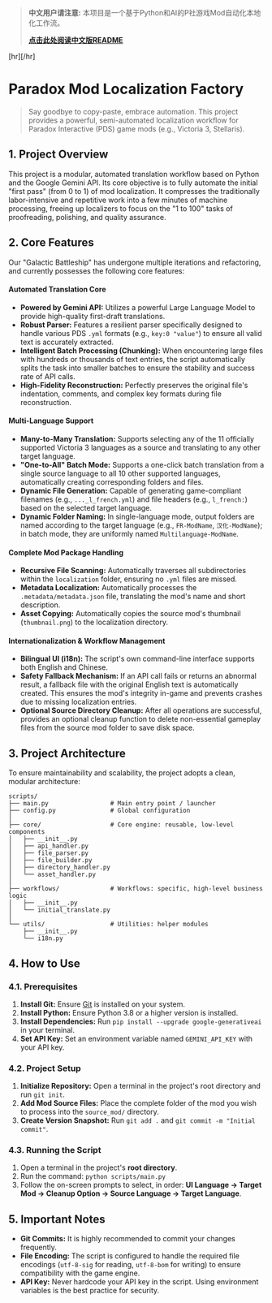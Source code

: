 > **中文用户请注意:** 本项目是一个基于Python和AI的P社游戏Mod自动化本地化工作流。
>
> **[点击此处阅读中文版README](README.md)**

[hr][/hr]

# Paradox Mod Localization Factory

> Say goodbye to copy-paste, embrace automation. This project provides a powerful, semi-automated localization workflow for Paradox Interactive (PDS) game mods (e.g., Victoria 3, Stellaris).

## 1. Project Overview

This project is a modular, automated translation workflow based on Python and the Google Gemini API. Its core objective is to fully automate the initial "first pass" (from 0 to 1) of mod localization. It compresses the traditionally labor-intensive and repetitive work into a few minutes of machine processing, freeing up localizers to focus on the "1 to 100" tasks of proofreading, polishing, and quality assurance.

## 2. Core Features

Our "Galactic Battleship" has undergone multiple iterations and refactoring, and currently possesses the following core features:

#### **Automated Translation Core**
* **Powered by Gemini API:** Utilizes a powerful Large Language Model to provide high-quality first-draft translations.
* **Robust Parser:** Features a resilient parser specifically designed to handle various PDS `.yml` formats (e.g., `key:0 "value"`) to ensure all valid text is accurately extracted.
* **Intelligent Batch Processing (Chunking):** When encountering large files with hundreds or thousands of text entries, the script automatically splits the task into smaller batches to ensure the stability and success rate of API calls.
* **High-Fidelity Reconstruction:** Perfectly preserves the original file's indentation, comments, and complex key formats during file reconstruction.

#### **Multi-Language Support**
* **Many-to-Many Translation:** Supports selecting any of the 11 officially supported Victoria 3 languages as a source and translating to any other target language.
* **"One-to-All" Batch Mode:** Supports a one-click batch translation from a single source language to all 10 other supported languages, automatically creating corresponding folders and files.
* **Dynamic File Generation:** Capable of generating game-compliant filenames (e.g., `..._l_french.yml`) and file headers (e.g., `l_french:`) based on the selected target language.
* **Dynamic Folder Naming:** In single-language mode, output folders are named according to the target language (e.g., `FR-ModName`, `汉化-ModName`); in batch mode, they are uniformly named `Multilanguage-ModName`.

#### **Complete Mod Package Handling**
* **Recursive File Scanning:** Automatically traverses all subdirectories within the `localization` folder, ensuring no `.yml` files are missed.
* **Metadata Localization:** Automatically processes the `.metadata/metadata.json` file, translating the mod's name and short description.
* **Asset Copying:** Automatically copies the source mod's thumbnail (`thumbnail.png`) to the localization directory.

#### **Internationalization & Workflow Management**
* **Bilingual UI (i18n):** The script's own command-line interface supports both English and Chinese.
* **Safety Fallback Mechanism:** If an API call fails or returns an abnormal result, a fallback file with the original English text is automatically created. This ensures the mod's integrity in-game and prevents crashes due to missing localization entries.
* **Optional Source Directory Cleanup:** After all operations are successful, provides an optional cleanup function to delete non-essential gameplay files from the source mod folder to save disk space.

## 3. Project Architecture

To ensure maintainability and scalability, the project adopts a clean, modular architecture:
```
scripts/
├── main.py                 # Main entry point / launcher
├── config.py               # Global configuration
│
├── core/                   # Core engine: reusable, low-level components
│   ├── __init__.py
│   ├── api_handler.py
│   ├── file_parser.py
│   ├── file_builder.py
│   ├── directory_handler.py
│   └── asset_handler.py
│
├── workflows/              # Workflows: specific, high-level business logic
│   ├── __init__.py
│   └── initial_translate.py
│
└── utils/                  # Utilities: helper modules
    ├── __init__.py
    └── i18n.py
```
## 4. How to Use

### 4.1. Prerequisites
1.  **Install Git:** Ensure [Git](https://git-scm.com/downloads) is installed on your system.
2.  **Install Python:** Ensure Python 3.8 or a higher version is installed.
3.  **Install Dependencies:** Run `pip install --upgrade google-generativeai` in your terminal.
4.  **Set API Key:** Set an environment variable named `GEMINI_API_KEY` with your API key.

### 4.2. Project Setup
1.  **Initialize Repository:** Open a terminal in the project's root directory and run `git init`.
2.  **Add Mod Source Files:** Place the complete folder of the mod you wish to process into the `source_mod/` directory.
3.  **Create Version Snapshot:** Run `git add .` and `git commit -m "Initial commit"`.

### 4.3. Running the Script
1.  Open a terminal in the project's **root directory**.
2.  Run the command: `python scripts/main.py`
3.  Follow the on-screen prompts to select, in order: **UI Language -> Target Mod -> Cleanup Option -> Source Language -> Target Language**.

## 5. Important Notes
* **Git Commits:** It is highly recommended to commit your changes frequently.
* **File Encoding:** The script is configured to handle the required file encodings (`utf-8-sig` for reading, `utf-8-bom` for writing) to ensure compatibility with the game engine.
* **API Key:** Never hardcode your API key in the script. Using environment variables is the best practice for security.